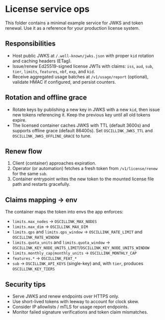 # License service ops

This folder contains a minimal example service for JWKS and token renewal. Use it as a reference for your production license system.

## Responsibilities
- Host public JWKS at `/.well-known/jwks.json` with proper `kid` rotation and caching headers (ETag).
- Issue/renew Ed25519-signed license JWTs with claims: `iss`, `aud`, `sub`, `tier`, `limits`, `features`, `nbf`, `exp`, and `kid`.
- Receive aggregated usage batches at `/v1/usage/report` (optional), validate HMAC if configured, and persist counters.

## Rotation and offline grace
- Rotate keys by publishing a new key in JWKS with a new `kid`, then issue new tokens referencing it. Keep the previous key until all old tokens expire.
- The licensed container caches JWKS with TTL (default 3600s) and supports offline grace (default 86400s). Set `OSCILLINK_JWKS_TTL` and `OSCILLINK_JWKS_OFFLINE_GRACE` to tune.

## Renew flow
1) Client (container) approaches expiration.
2) Operator (or automation) fetches a fresh token from `/v1/license/renew` for the same `sub`.
3) Container entrypoint writes the new token to the mounted license file path and restarts gracefully.

## Claims mapping → env
The container maps the token into envs the app enforces:
- `limits.max_nodes` → `OSCILLINK_MAX_NODES`
- `limits.max_dim` → `OSCILLINK_MAX_DIM`
- `limits.qps` and `limits.qps_window` → `OSCILLINK_RATE_LIMIT` and `OSCILLINK_RATE_WINDOW`
- `limits.quota_units` and `limits.quota_window` → `OSCILLINK_KEY_NODE_UNITS_LIMIT`/`OSCILLINK_KEY_NODE_UNITS_WINDOW`
- `limits.monthly_cap|monthly_units` → `OSCILLINK_MONTHLY_CAP`
- `features.*` → `OSCILLINK_FEAT_*`
- `sub` → `OSCILLINK_API_KEYS` (single-key) and, with `tier`, produces `OSCILLINK_KEY_TIERS`

## Security tips
- Serve JWKS and renew endpoints over HTTPS only.
- Use short-lived tokens with leeway to account for clock skew.
- Consider IP allowlists / mTLS for usage report endpoints.
- Monitor failed signature verifications and token claim mismatches.

